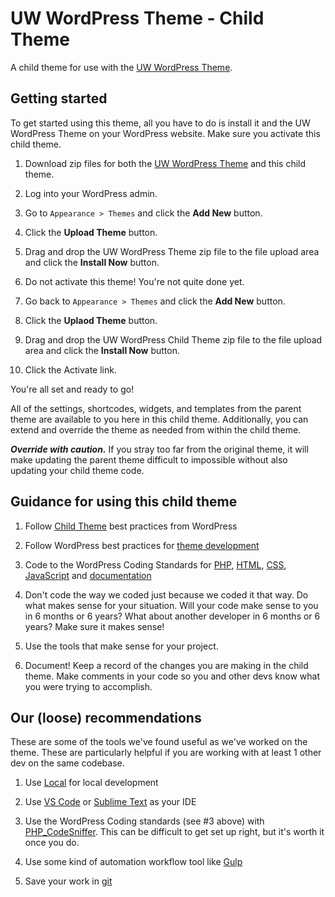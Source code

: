 # UW WordPress Theme - Child Theme

A child theme for use with the [UW WordPress Theme](https://github.com/uweb/uw_wp_theme).

## Getting started

To get started using this theme, all you have to do is install it and the UW WordPress Theme on your WordPress website. Make sure you activate this child theme.

1. Download zip files for both the [UW WordPress Theme](https://github.com/uweb/uw_wp_theme) and this child theme.

2. Log into your WordPress admin.

3. Go to `Appearance > Themes` and click the **Add New** button.

4. Click the **Upload Theme** button.

5. Drag and drop the UW WordPress Theme zip file to the file upload area and click the **Install Now** button.

6. Do not activate this theme! You're not quite done yet.

7. Go back to `Appearance > Themes` and click the **Add New** button.

8. Click the **Uplaod Theme** button.

9.  Drag and drop the UW WordPress Child Theme zip file to the file upload area and click the **Install Now** button.

10. Click the Activate link.

You're all set and ready to go!

All of the settings, shortcodes, widgets, and templates from the parent theme are available to you here in this child theme. Additionally, you can extend and override the theme as needed from within the child theme.

**_Override with caution._** If you stray too far from the original theme, it will make updating the parent theme difficult to impossible without also updating your child theme code.

## Guidance for using this child theme

1. Follow [Child Theme](https://developer.wordpress.org/themes/advanced-topics/child-themes/) best practices from WordPress

2. Follow WordPress best practices for [theme development](https://codex.wordpress.org/Theme_Development)

3. Code to the WordPress Coding Standards for [PHP](https://developer.wordpress.org/coding-standards/wordpress-coding-standards/php/), [HTML](https://developer.wordpress.org/coding-standards/wordpress-coding-standards/html/), [CSS](https://developer.wordpress.org/coding-standards/wordpress-coding-standards/css/), [JavaScript](https://developer.wordpress.org/coding-standards/wordpress-coding-standards/javascript/) and [documentation](https://developer.wordpress.org/coding-standards/inline-documentation-standards/)

4. Don't code the way we coded just because we coded it that way. Do what makes sense for your situation. Will your code make sense to you in 6 months or 6 years? What about another developer in 6 months or 6 years? Make sure it makes sense!

5. Use the tools that make sense for your project.

6. Document! Keep a record of the changes you are making in the child theme. Make comments in your code so you and other devs know what you were trying to accomplish.

## Our (loose) recommendations

These are some of the tools we've found useful as we've worked on the theme. These are particularly helpful if you are working with at least 1 other dev on the same codebase.

1. Use [Local](https://localwp.com/) for local development

2. Use [VS Code](https://code.visualstudio.com/) or [Sublime Text](https://www.sublimetext.com/) as your IDE

3. Use the WordPress Coding standards (see #3 above) with [PHP_CodeSniffer](https://github.com/squizlabs/PHP_CodeSniffer). This can be difficult to get set up right, but it's worth it once you do.

4. Use some kind of automation workflow tool like [Gulp](https://gulpjs.com/)

5. Save your work in [git](https://git-scm.com/)
